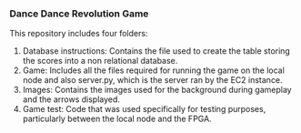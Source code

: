 ### Dance Dance Revolution Game 

This repository includes four folders:
1. Database instructions: Contains the file used to create the table storing the scores into a non relational database.
2. Game: Includes all the files required for running the game on the local node and also server.py, which is the server ran by the EC2 instance.
3. Images: Contains the images used for the background during gameplay and the arrows displayed.
4. Game test: Code that was used specifically for testing purposes, particularly between the local node and the FPGA.
